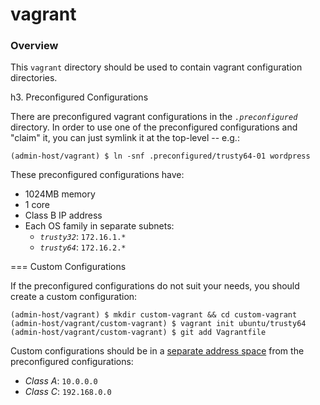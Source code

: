 # vagrant

### Overview

This `vagrant` directory should be used to contain vagrant configuration directories.


h3. Preconfigured Configurations

There are preconfigured vagrant configurations in the *`.preconfigured`* directory.
In order to use one of the preconfigured configurations and "claim" it, you can just
symlink it at the top-level -- e.g.:

```
(admin-host/vagrant) $ ln -snf .preconfigured/trusty64-01 wordpress
```

These preconfigured configurations have:

* 1024MB memory
* 1 core
* Class B IP address
* Each OS family in separate subnets:
    * *`trusty32`*: `172.16.1.*`
    * *`trusty64`*: `172.16.2.*`
  

=== Custom Configurations

If the preconfigured configurations do not suit your needs, you should create a custom
configuration:

```
(admin-host/vagrant) $ mkdir custom-vagrant && cd custom-vagrant
(admin-host/vagrant/custom-vagrant) $ vagrant init ubuntu/trusty64
(admin-host/vagrant/custom-vagrant) $ git add Vagrantfile
```


Custom configurations should be in a [separate address space](https://en.wikipedia.org/wiki/Private_network)
from the preconfigured configurations:

* *Class A*: `10.0.0.0`
* *Class C*: `192.168.0.0`
